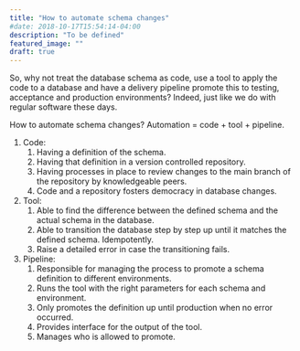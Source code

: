 ```yaml
---
title: "How to automate schema changes"
#date: 2018-10-17T15:54:14-04:00
description: "To be defined"
featured_image: ""
draft: true
---
```


So, why not treat the database schema as code, use a tool to apply the code to a database and have a delivery pipeline promote this to testing, acceptance and production environments? Indeed, just like we do with regular software these days.

How to automate schema changes? Automation = code + tool + pipeline. 

1. Code:
    1. Having a definition of the schema.
    1. Having that definition in a version controlled repository.
    1. Having processes in place to review changes to the main branch of the repository by knowledgeable peers.
    1. Code and a repository fosters democracy in database changes.
1. Tool:
    1. Able to find the difference between the defined schema and the actual schema in the database.
    1. Able to transition the database step by step up until it matches the defined schema. Idempotently.
    1. Raise a detailed error in case the transitioning fails.
1. Pipeline:
    1. Responsible for managing the process to promote a schema definition to different environments.
    1. Runs the tool with the right parameters for each schema and environment.
    1. Only promotes the definition up until production when no error occurred.
    1. Provides interface for the output of the tool.
    1. Manages who is allowed to promote.
